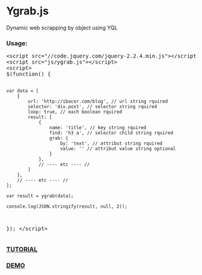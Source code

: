 # Ygrab.js
Dynamic web scrapping by object using YQL

<h3>Usage:</h3>
<pre>&lt;script src="//code.jquery.com/jquery-2.2.4.min.js"&gt;&lt;/script&gt;
&lt;script src="js/ygrab.js"&gt;&lt;/script&gt;
&lt;script&gt;        
$(function() {

    var data = [
        {
            url: 'http://ibacor.com/blog', // url string rquired
            selector: 'div.post', // selector string rquired
            loop: true, // each boolean rquired
            result: [
                {
                    name: 'title', // key string rquired
                    find: 'h3 a', // selector child string rquired
                    grab: {
                        by: 'text', // attribut string rquired
                        value: '' // attribut value string optional
                    }
                },
                // ---- etc ---- //
            ]
        },
        // ---- etc ---- //
    ];
    
    var result = ygrab(data);
    
    console.log(JSON.stringify(result, null, 2));
    
});
&lt;/script&gt;</pre>

<h3><a href="http://ibacor.com/demo/ygrabjs-dynamic-web-scrapping-by-object-using-yql">TUTORIAL</a></h3>
<h3><a href="http://ibacor.com/tools/web-scraping-generator">DEMO</a></h3>
